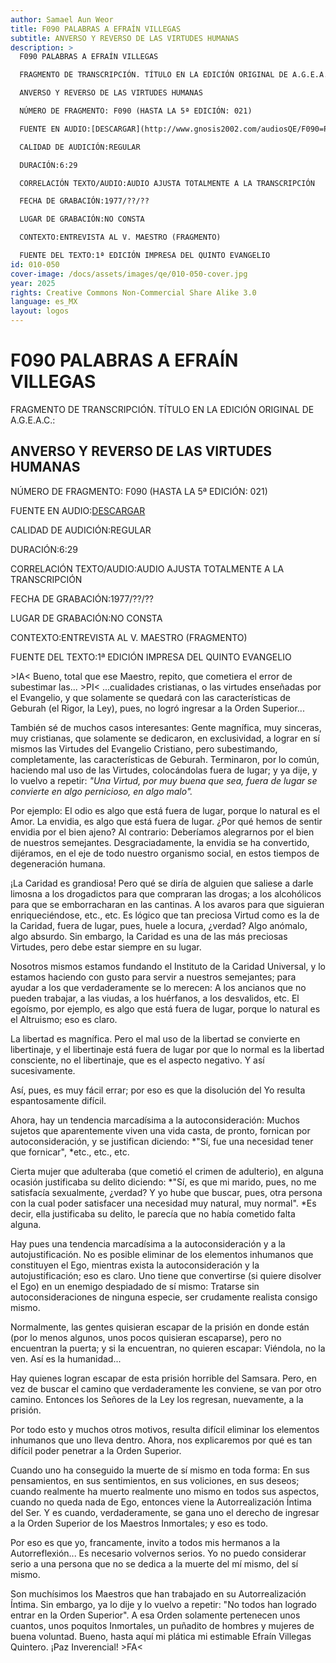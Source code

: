 ```yaml
---
author: Samael Aun Weor
title: F090 PALABRAS A EFRAÍN VILLEGAS 
subtitle: ANVERSO Y REVERSO DE LAS VIRTUDES HUMANAS
description: >
  F090 PALABRAS A EFRAÍN VILLEGAS 

  FRAGMENTO DE TRANSCRIPCIÓN. TÍTULO EN LA EDICIÓN ORIGINAL DE A.G.E.A.C.:

  ANVERSO Y REVERSO DE LAS VIRTUDES HUMANAS

  NÚMERO DE FRAGMENTO: F090 (HASTA LA 5ª EDICIÓN: 021)

  FUENTE EN AUDIO:[DESCARGAR](http://www.gnosis2002.com/audiosQE/F090=PALABRAS-A-EFRAIN-VILLEGAS.zip)

  CALIDAD DE AUDICIÓN:REGULAR

  DURACIÓN:6:29

  CORRELACIÓN TEXTO/AUDIO:AUDIO AJUSTA TOTALMENTE A LA TRANSCRIPCIÓN

  FECHA DE GRABACIÓN:1977/??/??

  LUGAR DE GRABACIÓN:NO CONSTA

  CONTEXTO:ENTREVISTA AL V. MAESTRO (FRAGMENTO)

  FUENTE DEL TEXTO:1ª EDICIÓN IMPRESA DEL QUINTO EVANGELIO
id: 010-050
cover-image: /docs/assets/images/qe/010-050-cover.jpg
year: 2025
rights: Creative Commons Non-Commercial Share Alike 3.0
language: es_MX
layout: logos
---
```

# F090 PALABRAS A EFRAÍN VILLEGAS 

FRAGMENTO DE TRANSCRIPCIÓN. TÍTULO EN LA EDICIÓN ORIGINAL DE A.G.E.A.C.:

## ANVERSO Y REVERSO DE LAS VIRTUDES HUMANAS

NÚMERO DE FRAGMENTO: F090 (HASTA LA 5ª EDICIÓN: 021)

FUENTE EN AUDIO:[DESCARGAR](http://www.gnosis2002.com/audiosQE/F090=PALABRAS-A-EFRAIN-VILLEGAS.zip)

CALIDAD DE AUDICIÓN:REGULAR

DURACIÓN:6:29

CORRELACIÓN TEXTO/AUDIO:AUDIO AJUSTA TOTALMENTE A LA TRANSCRIPCIÓN

FECHA DE GRABACIÓN:1977/??/??

LUGAR DE GRABACIÓN:NO CONSTA

CONTEXTO:ENTREVISTA AL V. MAESTRO (FRAGMENTO)

FUENTE DEL TEXTO:1ª EDICIÓN IMPRESA DEL QUINTO EVANGELIO

\>IA< Bueno, total que ese Maestro, repito, que cometiera el error de subestimar las... \>PI< ...cualidades cristianas, o las virtudes enseñadas por el Evangelio, y que solamente se quedará con las características de Geburah (el Rigor, la Ley), pues, no logró ingresar a la Orden Superior...

También sé de muchos casos interesantes: Gente magnífica, muy sinceras, muy cristianas, que solamente se dedicaron, en exclusividad, a lograr en sí mismos las Virtudes del Evangelio Cristiano, pero subestimando, completamente, las características de Geburah. Terminaron, por lo común, haciendo mal uso de las Virtudes, colocándolas fuera de lugar; y ya dije, y lo vuelvo a repetir: *"Una Virtud, por muy buena que sea, fuera de lugar se convierte en algo pernicioso, en algo malo".*

Por ejemplo: El odio es algo que está fuera de lugar, porque lo natural es el Amor. La envidia, es algo que está fuera de lugar. ¿Por qué hemos de sentir envidia por el bien ajeno? Al contrario: Deberíamos alegrarnos por el bien de nuestros semejantes. Desgraciadamente, la envidia se ha convertido, dijéramos, en el eje de todo nuestro organismo social, en estos tiempos de degeneración humana.

¡La Caridad es grandiosa! Pero qué se diría de alguien que saliese a darle limosna a los drogadictos para que compraran las drogas; a los alcohólicos para que se emborracharan en las cantinas. A los avaros para que siguieran enriqueciéndose, etc., etc. Es lógico que tan preciosa Virtud como es la de la Caridad, fuera de lugar, pues, huele a locura, ¿verdad? Algo anómalo, algo absurdo. Sin embargo, la Caridad es una de las más preciosas Virtudes, pero debe estar siempre en su lugar.

Nosotros mismos estamos fundando el Instituto de la Caridad Universal, y lo estamos haciendo con gusto para servir a nuestros semejantes; para ayudar a los que verdaderamente se lo merecen: A los ancianos que no pueden trabajar, a las viudas, a los huérfanos, a los desvalidos, etc. El egoísmo, por ejemplo, es algo que está fuera de lugar, porque lo natural es el Altruismo; eso es claro.

La libertad es magnífica. Pero el mal uso de la libertad se convierte en libertinaje, y el libertinaje está fuera de lugar por que lo normal es la libertad consciente, no el libertinaje, que es el aspecto negativo. Y así sucesivamente.

Así, pues, es muy fácil errar; por eso es que la disolución del Yo resulta espantosamente difícil.

Ahora, hay un tendencia marcadísima a la autoconsideración: Muchos sujetos que aparentemente viven una vida casta, de pronto, fornican por autoconsideración, y se justifican diciendo: *"Sí, fue una necesidad tener que fornicar", *etc., etc., etc.

Cierta mujer que adulteraba (que cometió el crimen de adulterio), en alguna ocasión justificaba su delito diciendo: *"Sí, es que mi marido, pues, no me satisfacía sexualmente, ¿verdad? Y yo hube que buscar, pues, otra persona con la cual poder satisfacer una necesidad muy natural, muy normal". *Es decir, ella justificaba su delito, le parecía que no había cometido falta alguna.

Hay pues una tendencia marcadísima a la autoconsideración y a la autojustificación. No es posible eliminar de los elementos inhumanos que constituyen el Ego, mientras exista la autoconsideración y la autojustificación; eso es claro. Uno tiene que convertirse (si quiere disolver el Ego) en un enemigo despiadado de sí mismo: Tratarse sin autoconsideraciones de ninguna especie, ser crudamente realista consigo mismo.

Normalmente, las gentes quisieran escapar de la prisión en donde están (por lo menos algunos, unos pocos quisieran escaparse), pero no encuentran la puerta; y si la encuentran, no quieren escapar: Viéndola, no la ven. Así es la humanidad...

Hay quienes logran escapar de esta prisión horrible del Samsara. Pero, en vez de buscar el camino que verdaderamente les conviene, se van por otro camino. Entonces los Señores de la Ley los regresan, nuevamente, a la prisión.

Por todo esto y muchos otros motivos, resulta difícil eliminar los elementos inhumanos que uno lleva dentro. Ahora, nos explicaremos por qué es tan difícil poder penetrar a la Orden Superior.

Cuando uno ha conseguido la muerte de sí mismo en toda forma: En sus pensamientos, en sus sentimientos, en sus voliciones, en sus deseos; cuando realmente ha muerto realmente uno mismo en todos sus aspectos, cuando no queda nada de Ego, entonces viene la Autorrealización Íntima del Ser. Y es cuando, verdaderamente, se gana uno el derecho de ingresar a la Orden Superior de los Maestros Inmortales; y eso es todo.

Por eso es que yo, francamente, invito a todos mis hermanos a la Autorreflexión... Es necesario volvernos serios. Yo no puedo considerar serio a una persona que no se dedica a la muerte del mí mismo, del sí mismo.

Son muchísimos los Maestros que han trabajado en su Autorrealización Íntima. Sin embargo, ya lo dije y lo vuelvo a repetir: "No todos han logrado entrar en la Orden Superior". A esa Orden solamente pertenecen unos cuantos, unos poquitos Inmortales, un puñadito de hombres y mujeres de buena voluntad. Bueno, hasta aquí mi plática mi estimable Efraín Villegas Quintero. ¡Paz Inverencial! \>FA<

